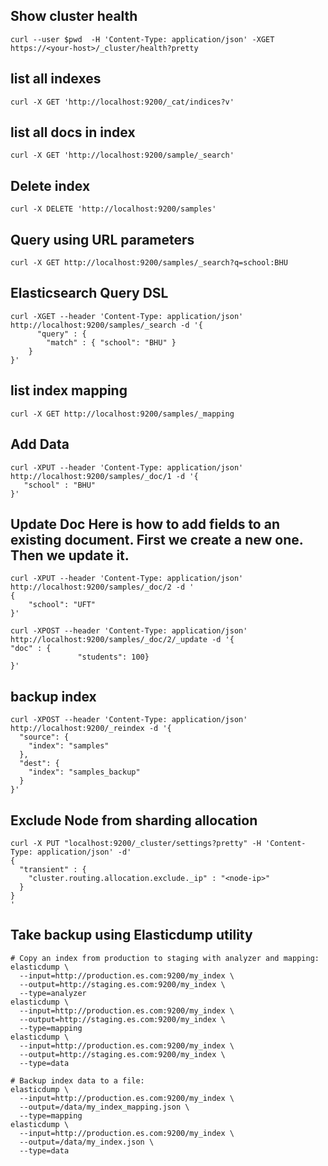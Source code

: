 
## Show cluster health

```
curl --user $pwd  -H 'Content-Type: application/json' -XGET https://<your-host>/_cluster/health?pretty
```
## list all indexes
```
curl -X GET 'http://localhost:9200/_cat/indices?v'
```
## list all docs in index
```
curl -X GET 'http://localhost:9200/sample/_search'
```


## Delete index
```
curl -X DELETE 'http://localhost:9200/samples'
```
## Query using URL parameters

```
curl -X GET http://localhost:9200/samples/_search?q=school:BHU
```

## Elasticsearch Query DSL

```
curl -XGET --header 'Content-Type: application/json' http://localhost:9200/samples/_search -d '{
      "query" : {
        "match" : { "school": "BHU" }
    }
}'
```

## list index mapping
```
curl -X GET http://localhost:9200/samples/_mapping
```

## Add Data

```
curl -XPUT --header 'Content-Type: application/json' http://localhost:9200/samples/_doc/1 -d '{
   "school" : "BHU"			
}'
```
## Update Doc Here is how to add fields to an existing document. First we create a new one. Then we update it.

```
curl -XPUT --header 'Content-Type: application/json' http://localhost:9200/samples/_doc/2 -d '
{
    "school": "UFT"
}'

curl -XPOST --header 'Content-Type: application/json' http://localhost:9200/samples/_doc/2/_update -d '{
"doc" : {
               "students": 100}
}'
```
## backup index
```
curl -XPOST --header 'Content-Type: application/json' http://localhost:9200/_reindex -d '{
  "source": {
    "index": "samples"
  },
  "dest": {
    "index": "samples_backup"
  }
}'

```

## Exclude Node from sharding allocation
```
curl -X PUT "localhost:9200/_cluster/settings?pretty" -H 'Content-Type: application/json' -d'
{
  "transient" : {
    "cluster.routing.allocation.exclude._ip" : "<node-ip>"
  }
}
'
```

## Take backup using Elasticdump utility
```
# Copy an index from production to staging with analyzer and mapping:
elasticdump \
  --input=http://production.es.com:9200/my_index \
  --output=http://staging.es.com:9200/my_index \
  --type=analyzer
elasticdump \
  --input=http://production.es.com:9200/my_index \
  --output=http://staging.es.com:9200/my_index \
  --type=mapping
elasticdump \
  --input=http://production.es.com:9200/my_index \
  --output=http://staging.es.com:9200/my_index \
  --type=data

# Backup index data to a file:
elasticdump \
  --input=http://production.es.com:9200/my_index \
  --output=/data/my_index_mapping.json \
  --type=mapping
elasticdump \
  --input=http://production.es.com:9200/my_index \
  --output=/data/my_index.json \
  --type=data
  ```
  
